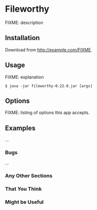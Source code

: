 # Fileworthy

FIXME: description

## Installation

Download from http://example.com/FIXME.

## Usage

FIXME: explanation

    $ java -jar fileworthy-0.22.0.jar [args]

## Options

FIXME: listing of options this app accepts.

## Examples

...

### Bugs

...

### Any Other Sections
### That You Think
### Might be Useful
